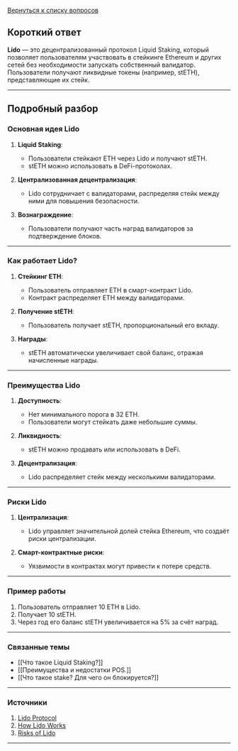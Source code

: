 [Вернуться к списку вопросов](3.%20Список%20вопросов)

## Короткий ответ

**Lido** — это децентрализованный протокол Liquid Staking, который позволяет пользователям участвовать в стейкинге Ethereum и других сетей без необходимости запускать собственный валидатор. Пользователи получают ликвидные токены (например, stETH), представляющие их стейк.

---

## Подробный разбор

### Основная идея Lido

1. **Liquid Staking**:
   - Пользователи стейкают ETH через Lido и получают stETH.
   - stETH можно использовать в DeFi-протоколах.

2. **Централизованная децентрализация**:
   - Lido сотрудничает с валидаторами, распределяя стейк между ними для повышения безопасности.

3. **Вознаграждение**:
   - Пользователи получают часть наград валидаторов за подтверждение блоков.

---

### Как работает Lido?

1. **Стейкинг ETH**:
   - Пользователь отправляет ETH в смарт-контракт Lido.
   - Контракт распределяет ETH между валидаторами.

2. **Получение stETH**:
   - Пользователь получает stETH, пропорциональный его вкладу.

3. **Награды**:
   - stETH автоматически увеличивает свой баланс, отражая начисленные награды.

---

### Преимущества Lido

1. **Доступность**:
   - Нет минимального порога в 32 ETH.
   - Пользователи могут стейкать даже небольшие суммы.

2. **Ликвидность**:
   - stETH можно продавать или использовать в DeFi.

3. **Децентрализация**:
   - Lido распределяет стейк между несколькими валидаторами.

---

### Риски Lido

1. **Централизация**:
   - Lido управляет значительной долей стейка Ethereum, что создаёт риски централизации.

2. **Смарт-контрактные риски**:
   - Уязвимости в контрактах могут привести к потере средств.

---

### Пример работы

1. Пользователь отправляет 10 ETH в Lido.
2. Получает 10 stETH.
3. Через год его баланс stETH увеличивается на 5% за счёт наград.

---

### Связанные темы

- [[Что такое Liquid Staking?]]
- [[Преимущества и недостатки POS.]]
- [[Что такое stake? Для чего он блокируется?]]

---

### Источники

1. [Lido Protocol](https://lido.fi/)
2. [How Lido Works](https://www.coindesk.com/learn/what-is-lido/)
3. [Risks of Lido](https://ethereum.org/en/staking/lido/)

---